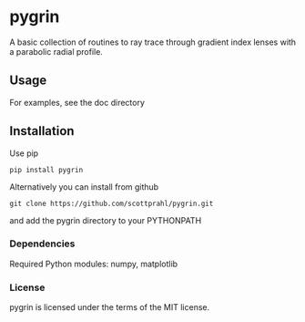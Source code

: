 # pygrin

A basic collection of routines to ray trace through gradient
index lenses with a parabolic radial profile.
	
	
## Usage
For examples, see the doc directory


## Installation

Use pip

    pip install pygrin

Alternatively you can install from github

    git clone https://github.com/scottprahl/pygrin.git

and add the pygrin directory to your PYTHONPATH


### Dependencies

Required Python modules: numpy, matplotlib


### License

pygrin is licensed under the terms of the MIT license.
